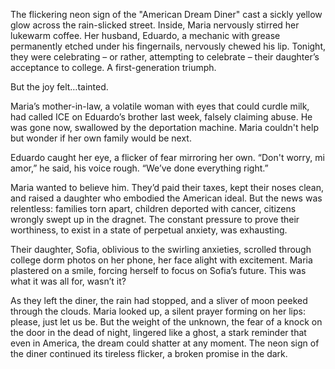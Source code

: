 The flickering neon sign of the "American Dream Diner" cast a sickly yellow glow across the rain-slicked street. Inside, Maria nervously stirred her lukewarm coffee. Her husband, Eduardo, a mechanic with grease permanently etched under his fingernails, nervously chewed his lip. Tonight, they were celebrating – or rather, attempting to celebrate – their daughter’s acceptance to college. A first-generation triumph.

But the joy felt…tainted.

Maria’s mother-in-law, a volatile woman with eyes that could curdle milk, had called ICE on Eduardo’s brother last week, falsely claiming abuse. He was gone now, swallowed by the deportation machine. Maria couldn't help but wonder if her own family would be next.

Eduardo caught her eye, a flicker of fear mirroring her own. “Don't worry, mi amor,” he said, his voice rough. “We’ve done everything right.”

Maria wanted to believe him. They’d paid their taxes, kept their noses clean, and raised a daughter who embodied the American ideal. But the news was relentless: families torn apart, children deported with cancer, citizens wrongly swept up in the dragnet. The constant pressure to prove their worthiness, to exist in a state of perpetual anxiety, was exhausting.

Their daughter, Sofia, oblivious to the swirling anxieties, scrolled through college dorm photos on her phone, her face alight with excitement. Maria plastered on a smile, forcing herself to focus on Sofia’s future. This was what it was all for, wasn’t it?

As they left the diner, the rain had stopped, and a sliver of moon peeked through the clouds. Maria looked up, a silent prayer forming on her lips: please, just let us be. But the weight of the unknown, the fear of a knock on the door in the dead of night, lingered like a ghost, a stark reminder that even in America, the dream could shatter at any moment. The neon sign of the diner continued its tireless flicker, a broken promise in the dark.
